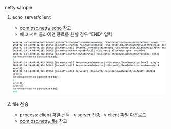 netty sample

1. echo server/client 
	- [com.psc.netty.echo](src/com/psc/netty/echo) 참고
	- 에코 서버 클라이언 종료를 원할 경우 "END" 입력
	
	![screenshot](https://github.com/parkseungchul/javaSample/blob/master/nettySample/img/echoCient.png?raw=true) 
	
2. file 전송
	- process: client 파일 선택 -> server 전송 -> client 파일 다운로드   
	- [com.psc.netty.file](src/com/psc/netty/file) 참고
	